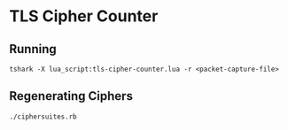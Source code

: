 # TLS Cipher Counter

## Running

    tshark -X lua_script:tls-cipher-counter.lua -r <packet-capture-file>

## Regenerating Ciphers

    ./ciphersuites.rb
